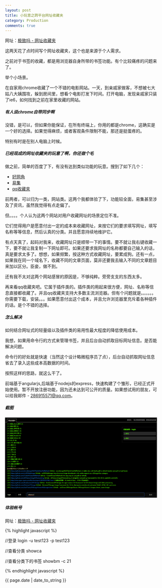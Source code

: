 ```yaml
---
layout: post
title: 小玩意之跨平台网址收藏夹
category: Production
comments: true
---
```


网址：[极致吗 - 网址收藏夹](http://www.jizhima.com)

这两天花了点时间写个网址收藏夹，这个也是来源于个人需求。

之前对于书签的收藏，都是用浏览器自身所带的书签功能。有个比较痛疼的问题来了。

举个小场景。

在自家用chrome收藏了一个不错的电影网站。一天，到亲戚家做客，不想被七大姑八大姨围攻，躲到房间里，想看个电影打发下时间。打开电脑，发现亲戚家只装了ie6，如何找到之前在家里收藏的网站。

##### 有人说chrome自带同步啊

没错，是可以，但如果你能保证，在所有终端上，你用的都是chrome，这确实是一个好的选择。如果觉得麻烦，或者客观条件限制不能，那还是挺蛋疼的。

特别有时是在别人电脑上时候。

##### 已经现成的网址收藏夹的玩意了啊，你还做个毛

做之前，简单的百度了下，有没有达到类似功能的玩意。搜到了如下几个：

* [好网角](http://www.wang1314.com/)
* [易集](http://www.yijee.com/)
* [qq收藏夹](http://im.qq.com/qqfavourite/index.html)

前两者，可以归为一类，网站类。这两个我都体验了下，功能较全面，易集甚至涉及了资讯，虽然我觉得有点走偏了。

但。。。。个人认为这两个网站对用户收藏网址的场景定位不准。

它们觉得用户是愿意付出一定的成本来收藏网址，来按它们的要求填写网址，填写名称等等信息，然后认真的分类。并且愿意持续地维护它。

有点天真了，起码对我来，收藏网址只是顺带一下的事情。要不就让我右键收藏一下，要不就让我复制一下网址即可。如果还要求我网址的名称都要自己输入的话，真是要求太多了。想想，如果频繁，按这种方式收藏网址，要累成狗。还有一点，如果我在同一个域名下，收藏不同的文章页面，莫非还要我去输入不同的文章题目来加以区分。臣妾，做不到。

还有我不太对这两个网站感冒的原因是，不够纯粹。旁旁支支的东西太多。

再来看qq收藏夹吧。它属于插件类的。插件类的用起来很方便，网址、名称等信息直接都收藏了。并且qq收藏夹支持大多数主流浏览器。但有个问题就是。。。。。。你需要下载，安装。。。如果愿意付出这个成本，并且允许浏览器里充斥着各种插件的话。是个不错的选择。

##### 怎么解决

如何结合网址式的轻量级以及插件类的易用性最大程度的降低使用成本。

我想，如果用命令行的方式来管理书签，并且后台自动抓取目标网址信息。是否能解决问题。

命令行的好处就是快速（当然这个设计略微程序员了点），后台自动抓取网址信息省去了录入这些成本高数据的时间。

按照这样的思路，就这么干了。

前端基于angularjs,后端基于nodejs的express，快速构建了个雏形，已经正式开始使用。暂不开放注册功能，因为还未达到可公开的质量。如果想试用的朋友，可以给我邮件 - 286915571@qq.com。

##### 截图

![body](/images/wcollector/snap.png)

##### 体验帐号

网址：[极致吗 - 网址收藏夹](http://www.jizhima.com)

{% highlight javascript %}

//登录
login -u test123 -p test123

//查看分类
showca

//查看分类下的书签
showbm -c 21

{% endhighlight javascript %}


{{ page.date | date_to_string }}

